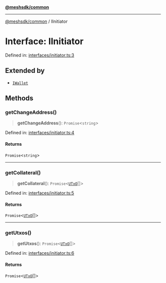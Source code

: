 [**@meshsdk/common**](../README.md)

***

[@meshsdk/common](../globals.md) / IInitiator

# Interface: IInitiator

Defined in: [interfaces/initiator.ts:3](https://github.com/MeshJS/mesh/blob/1abde1553cbd7cf2cf4e40197fc0de9e4a7d0f49/packages/mesh-common/src/interfaces/initiator.ts#L3)

## Extended by

- [`IWallet`](IWallet.md)

## Methods

### getChangeAddress()

> **getChangeAddress**(): `Promise`\<`string`\>

Defined in: [interfaces/initiator.ts:4](https://github.com/MeshJS/mesh/blob/1abde1553cbd7cf2cf4e40197fc0de9e4a7d0f49/packages/mesh-common/src/interfaces/initiator.ts#L4)

#### Returns

`Promise`\<`string`\>

***

### getCollateral()

> **getCollateral**(): `Promise`\<[`UTxO`](../type-aliases/UTxO.md)[]\>

Defined in: [interfaces/initiator.ts:5](https://github.com/MeshJS/mesh/blob/1abde1553cbd7cf2cf4e40197fc0de9e4a7d0f49/packages/mesh-common/src/interfaces/initiator.ts#L5)

#### Returns

`Promise`\<[`UTxO`](../type-aliases/UTxO.md)[]\>

***

### getUtxos()

> **getUtxos**(): `Promise`\<[`UTxO`](../type-aliases/UTxO.md)[]\>

Defined in: [interfaces/initiator.ts:6](https://github.com/MeshJS/mesh/blob/1abde1553cbd7cf2cf4e40197fc0de9e4a7d0f49/packages/mesh-common/src/interfaces/initiator.ts#L6)

#### Returns

`Promise`\<[`UTxO`](../type-aliases/UTxO.md)[]\>

